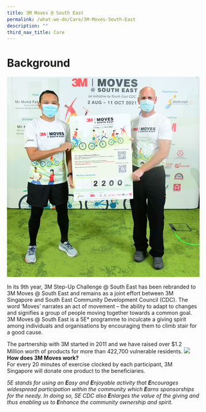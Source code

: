 ```yaml
---
title: 3M Moves @ South East
permalink: /what-we-do/Care/3M-Moves-South-East
description: ""
third_nav_title: Care
---
```

**Background**
=

![3M Launch 2021](/images/What%20We%20Do/CARE/3M%20launch_edited.jpg)


In its 9th year, 3M Step-Up Challenge @ South East has been rebranded to 3M Moves @ South East and remains as a joint effort between 3M Singapore and South East Community Development Council (CDC). The word ‘Moves’ narrates an act of movement – the ability to adapt to changes and signifies a group of people moving together towards a common goal. 3M Moves @ South East is a 5E\* programme to inculcate a giving spirit among individuals and organisations by encouraging them to climb stair for a good cause. 

The partnership with 3M started in 2011 and we have raised over $1.2 Million worth of products for more than 422,700 vulnerable residents.
![](/images/What%20We%20Do/CARE/DSC_0242_edited.jpg)
**How does 3M Moves work?**  
For every 20 minutes of exercise clocked by each participant, 3M Singapore will donate one product to the beneficiaries.

  
	
	
	
	
	
*5E stands for using an **E**asy and **E**njoyable activity that **E**ncourages widespread participation within the community which **E**arns sponsorships for the needy. In doing so, SE CDC also **E**nlarges the value of the giving and thus enabling us to **E**nhance the community ownership and spirit.*